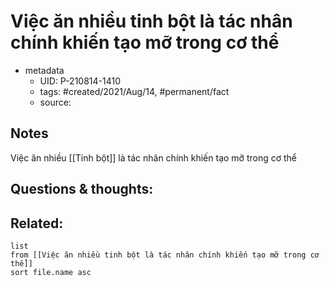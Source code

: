 # Việc ăn nhiều tinh bột là tác nhân chính khiến tạo mỡ trong cơ thể

- metadata
	- UID: P-210814-1410
	- tags: #created/2021/Aug/14, #permanent/fact 
	- source: 

## Notes
Việc ăn nhiều [[Tinh bột]] là tác nhân chính khiến tạo mỡ trong cơ thể

## Questions & thoughts:

## Related:
```dataview
list
from [[Việc ăn nhiều tinh bột là tác nhân chính khiến tạo mỡ trong cơ thể]]
sort file.name asc
```
